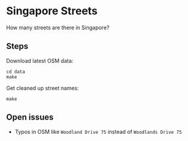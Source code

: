 # Singapore Streets

How many streets are there in Singapore?

## Steps

Download latest OSM data:

```
cd data
make
```

Get cleaned up street names:

```
make
```

## Open issues

- Typos in OSM like `Woodland Drive 75` instead of `Woodlands Drive 75`
